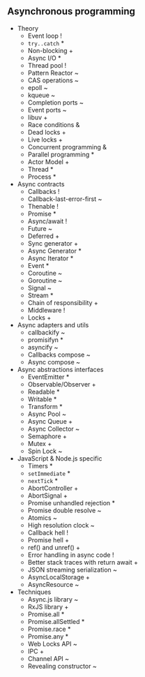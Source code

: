 ## Asynchronous programming

- Theory
  - Event loop !
  - `try..catch` *
  - Non-blocking +
  - Async I/O *
  - Thread pool !
  - Pattern Reactor ~
  - CAS operations ~
  - epoll ~
  - kqueue ~
  - Completion ports ~
  - Event ports ~
  - libuv +
  - Race conditions &
  - Dead locks +
  - Live locks +
  - Concurrent programming &
  - Parallel programming *
  - Actor Model +
  - Thread *
  - Process *
- Async contracts
  - Callbacks !
  - Callback-last-error-first ~
  - Thenable !
  - Promise *
  - Async/await !
  - Future ~
  - Deferred +
  - Sync generator +
  - Async Generator *
  - Async Iterator *
  - Event *
  - Coroutine ~
  - Goroutine ~
  - Signal ~
  - Stream *
  - Chain of responsibility +
  - Middleware !
  - Locks +
- Async adapters and utils
  - callbackify ~
  - promisifyn *
  - asyncify ~
  - Callbacks compose ~
  - Async compose ~
- Async abstractions interfaces
  - EventEmitter *
  - Observable/Observer +
  - Readable *
  - Writable *
  - Transform *
  - Async Pool ~
  - Async Queue +
  - Async Collector ~
  - Semaphore +
  - Mutex +
  - Spin Lock ~
- JavaScript & Node.js specific
  - Timers *
  - `setImmediate` *
  - `nextTick` *
  - AbortController +
  - AbortSignal +
  - Promise unhandled rejection *
  - Promise double resolve ~
  - Atomics ~
  - High resolution clock ~
  - Callback hell !
  - Promise hell +
  - ref() and unref() +
  - Error handling in async code !
  - Better stack traces with return await +
  - JSON streaming serialization ~
  - AsyncLocalStorage +
  - AsyncResource ~
- Techniques
  - Async.js library ~
  - RxJS library +
  - Promise.all *
  - Promise.allSettled *
  - Promise.race *
  - Promise.any *
  - Web Locks API ~
  - IPC +
  - Channel API ~
  - Revealing constructor ~
